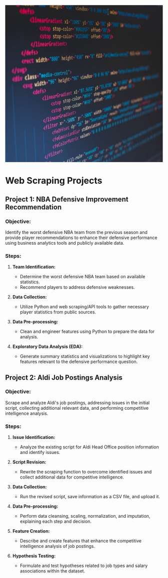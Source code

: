 <img src="web-scraping.jpeg" width="900" height="500">

# Web Scraping Projects

## Project 1: NBA Defensive Improvement Recommendation

### Objective:
Identify the worst defensive NBA team from the previous season and provide player recommendations to enhance their defensive performance using business analytics tools and publicly available data.

### Steps:
1. **Team Identification:**
   - Determine the worst defensive NBA team based on available statistics.
   - Recommend players to address defensive weaknesses.

2. **Data Collection:**
   - Utilize Python and web scraping/API tools to gather necessary player statistics from public sources.

3. **Data Pre-processing:**
   - Clean and engineer features using Python to prepare the data for analysis.

4. **Exploratory Data Analysis (EDA):**
   - Generate summary statistics and visualizations to highlight key features relevant to the defensive performance question.

## Project 2: Aldi Job Postings Analysis

### Objective:
Scrape and analyze Aldi's job postings, addressing issues in the initial script, collecting additional relevant data, and performing competitive intelligence analysis.

### Steps:
1. **Issue Identification:**
   - Analyze the existing script for Aldi Head Office position information and identify issues.

2. **Script Revision:**
   - Rewrite the scraping function to overcome identified issues and collect additional data for competitive intelligence.

3. **Data Collection:**
   - Run the revised script, save information as a CSV file, and upload it.

4. **Data Pre-processing:**
   - Perform data cleansing, scaling, normalization, and imputation, explaining each step and decision.

5. **Feature Creation:**
   - Describe and create features that enhance the competitive intelligence analysis of job postings.

6. **Hypothesis Testing:**
   - Formulate and test hypotheses related to job types and salary associations within the dataset.
